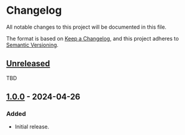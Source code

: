 # Changelog

All notable changes to this project will be documented in this file.

The format is based on [Keep a Changelog](https://keepachangelog.com/en/1.1.0/),
and this project adheres to
[Semantic Versioning](https://semver.org/spec/v2.0.0.html).

## [Unreleased]

TBD

## [1.0.0] - 2024-04-26

### Added

- Initial release.

[unreleased]:
  https://github.com/tylermilner/commit-messages-between-commits-action/compare/v1.0.0...HEAD
[1.0.0]:
  https://github.com/tylermilner/commit-messages-between-commits-action/releases/tag/v1.0.0

<!-- Allow duplicate sub-header names between each release header -->
<!-- https://github.com/markdownlint/markdownlint/issues/175 -->
<!-- markdownlint-configure-file
{
  "no-duplicate-heading": {
    "siblings_only": true
  }
}
-->
